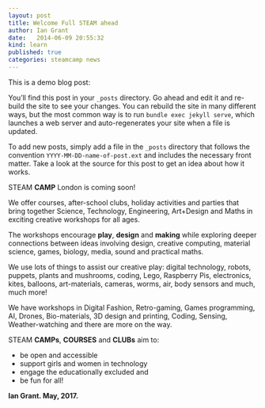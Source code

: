```yaml
---
layout: post
title: Welcome Full STEAM ahead
author: Ian Grant
date:   2014-06-09 20:55:32
kind: learn
published: true
categories: steamcamp news
---
```


This is a demo blog post:

You’ll find this post in your `_posts` directory. Go ahead and edit it and re-build the site to see your changes. You can rebuild the site in many different ways, but the most common way is to run `bundle exec jekyll serve`, which launches a web server and auto-regenerates your site when a file is updated.

To add new posts, simply add a file in the `_posts` directory that follows the convention `YYYY-MM-DD-name-of-post.ext` and includes the necessary front matter. Take a look at the source for this post to get an idea about how it works.

<span id="letterS">S</span><span id="letterT">T</span><span id="letterE">E</span><span id="letterA">A</span><span id="letterM">M</span> **CAMP** London is coming soon! 

We offer courses, after-school clubs, holiday activities and parties that bring together <span id="letterS">S</span>cience, <span id="letterT">T</span>echnology, <span id="letterE">E</span>ngineering, <span id="letterA">A</span>rt+Design and <span id="letterM">M</span>aths in exciting creative workshops for all ages.

The workshops encourage **play**, **design** and **making** while exploring deeper connections between ideas involving design, creative computing, material science, games, biology, media, sound and practical maths.
<!--more-->
We use lots of things to assist our creative play: digital technology, robots, puppets, plants and mushrooms, coding, Lego, Raspberry Pis, electronics, kites, balloons, art-materials, cameras, worms, air, body sensors and much, much more!

We have workshops in Digital Fashion, Retro-gaming, Games programming, AI, Drones, Bio-materials, 3D design and printing, Coding, Sensing, Weather-watching and there are more on the way.

<span id="letterS">S</span><span id="letterT">T</span><span id="letterE">E</span><span id="letterA">A</span><span id="letterM">M</span> **CAMPs**, **COURSES** and **CLUBs** aim to:

- be open and accessible
- support girls and women in technology
- engage the educationally excluded and
- be fun for all!

**Ian Grant. May, 2017.**